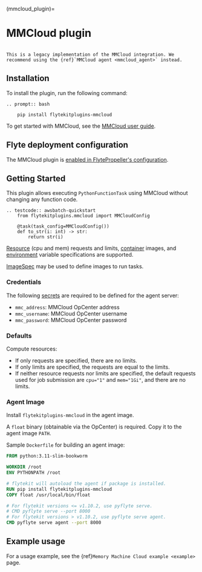 (mmcloud_plugin)=

# MMCloud plugin

```{note}

This is a legacy implementation of the MMCloud integration. We recommend using the {ref}`MMCloud agent <mmcloud_agent>` instead.

```

## Installation

To install the plugin, run the following command:

```{eval-rst}
.. prompt:: bash

    pip install flytekitplugins-mmcloud
```

To get started with MMCloud, see the [MMCloud user guide](https://docs.memverge.com/mmce/current/userguide/olh/index.html).

## Flyte deployment configuration

The MMCloud plugin is [enabled in FlytePropeller's configuration](https://docs.flyte.org/en/latest/deployment/plugins/memverge/mmcloud.html).

## Getting Started

This plugin allows executing `PythonFunctionTask` using MMCloud without changing any function code.

```{eval-rst}
.. testcode:: awsbatch-quickstart
    from flytekitplugins.mmcloud import MMCloudConfig

    @task(task_config=MMCloudConfig())
    def to_str(i: int) -> str:
        return str(i)
```

[Resource](https://docs.flyte.org/projects/cookbook/en/latest/auto_examples/productionizing/customizing_resources.html) (cpu and mem) requests and limits, [container](https://docs.flyte.org/projects/cookbook/en/latest/auto_examples/customizing_dependencies/multi_images.html) images, and [environment](https://docs.flyte.org/projects/flytekit/en/latest/generated/flytekit.task.html) variable specifications are supported.

[ImageSpec](https://docs.flyte.org/projects/cookbook/en/latest/auto_examples/customizing_dependencies/image_spec.html) may be used to define images to run tasks.

### Credentials

The following [secrets](https://docs.flyte.org/projects/cookbook/en/latest/auto_examples/productionizing/use_secrets.html) are required to be defined for the agent server:
* `mmc_address`: MMCloud OpCenter address
* `mmc_username`: MMCloud OpCenter username
* `mmc_password`: MMCloud OpCenter password

### Defaults

Compute resources:
* If only requests are specified, there are no limits.
* If only limits are specified, the requests are equal to the limits.
* If neither resource requests nor limits are specified, the default requests used for job submission are `cpu="1"` and `mem="1Gi"`, and there are no limits.

### Agent Image

Install `flytekitplugins-mmcloud` in the agent image.

A `float` binary (obtainable via the OpCenter) is required. Copy it to the agent image `PATH`.

Sample `Dockerfile` for building an agent image:
```dockerfile
FROM python:3.11-slim-bookworm

WORKDIR /root
ENV PYTHONPATH /root

# flytekit will autoload the agent if package is installed.
RUN pip install flytekitplugins-mmcloud
COPY float /usr/local/bin/float

# For flytekit versions <= v1.10.2, use pyflyte serve.
# CMD pyflyte serve --port 8000
# For flytekit versions > v1.10.2, use pyflyte serve agent.
CMD pyflyte serve agent --port 8000
```

## Example usage

For a usage example, see the {ref}`Memory Machine Cloud example <example>` page.
